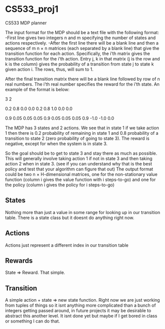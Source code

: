 # CS533_proj1
CS533 MDP planner

The input format for the MDP should be a text file with the following format:
-First line gives two integers n and m specifying the number of states and actions respectively.
-After the first line there will be a blank line and then a sequence of m n × n matrices (each
separated by a blank line) that give the transition function for each action. Specifically, the
i’th matrix gives the transition function for the i’th action. Entry j, k in that matrix (j is the
row and k is the column) gives the probability of a transition from state j to state k given
action i. The rows, thus, will sum to 1.

After the final transition matrix there will be a blank line followed by row of n real numbers.
The i’th real number specifies the reward for the i’th state.
An example of the format is below:

3 2

0.2 0.8 0.0
0.0 0.2 0.8
1.0 0.0 0.0

0.9 0.05 0.05
0.05 0.9 0.05
0.05 0.05 0.9
-1.0 -1.0 0.0

The MDP has 3 states and 2 actions. We see that in state 1 if we take action 1 then there is 0.2
probability of remaining in state 1 and 0.8 probability of a transition to state 2 (zero probability
of going to state 3). The reward is negative, except for when the system is in state 3.

So the goal should be to get to state 3 and stay there as much as possible. This will generally involve taking
action 1 if not in state 3 and then taking action 2 when in state 3. (see if you can understand why
that is the best policy and test that your algorithm can figure that out)
The output format could be two n × H-dimensional matrices, one for the non-stationary value
function (column i gives the value function with i steps-to-go) and one for the policy (column i
gives the policy for i steps-to-go)

## States
Nothing more than just a value in some range for looking up in our transition table. There is a state class but it doesnt do 
anything right now.

## Actions
Actions just represent a different index in our transition table

## Rewards
State => Reward. That simple.

## Transition
A simple action + state => new state function. Right now we are just working from tuples of things so it isnt anything 
more complicated than a bunch of integers getting passed around, in future projects it may be desirable to abstract this another level. 
It isnt done yet but maybe if I get bored in class or something I can do that.
